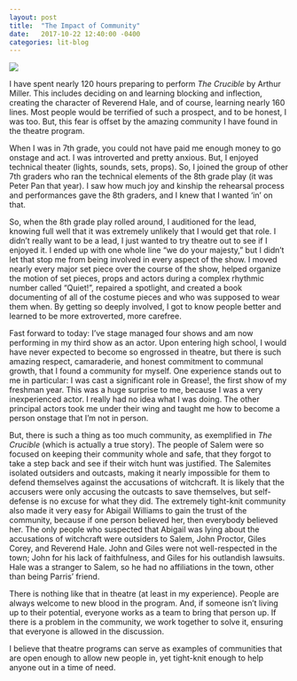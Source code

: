 ```yaml
---
layout: post
title:  "The Impact of Community"
date:   2017-10-22 12:40:00 -0400
categories: lit-blog
---
```


![](https://howbeamerican.files.wordpress.com/2017/10/img_0148-e1508701653286.jpg)

I have spent nearly 120 hours preparing to perform *The Crucible* by Arthur Miller. This includes deciding on and learning blocking and inflection, creating the character of Reverend Hale, and of course, learning nearly 160 lines. Most people would be terrified of such a prospect, and to be honest, I was too. But, this fear is offset by the amazing community I have found in the theatre program.

When I was in 7th grade, you could not have paid me enough money to go onstage and act. I was introverted and pretty anxious. But, I enjoyed technical theater (lights, sounds, sets, props). So, I joined the group of other 7th graders who ran the technical elements of the 8th grade play (it was Peter Pan that year). I saw how much joy and kinship the rehearsal process and performances gave the 8th graders, and I knew that I wanted ‘in’ on that.

So, when the 8th grade play rolled around, I auditioned for the lead, knowing full well that it was extremely unlikely that I would get that role. I didn’t really want to be a lead, I just wanted to try theatre out to see if I enjoyed it. I ended up with one whole line “we do your majesty,” but I didn’t let that stop me from being involved in every aspect of the show. I moved nearly every major set piece over the course of the show, helped organize the motion of set pieces, props and actors during a complex rhythmic number called “Quiet!”, repaired a spotlight, and created a book documenting of all of the costume pieces and who was supposed to wear them when. By getting so deeply involved, I got to know people better and learned to be more extroverted, more carefree.

Fast forward to today: I’ve stage managed four shows and am now performing in my third show as an actor. Upon entering high school, I would have never expected to become so engrossed in theatre, but there is such amazing respect, camaraderie, and honest commitment to communal growth, that I found a community for myself. One experience stands out to me in particular: I was cast a significant role in Grease!, the first show of my freshman year. This was a huge surprise to me, because I was a very inexperienced actor. I really had no idea what I was doing. The other principal actors took me under their wing and taught me how to become a person onstage that I’m not in person.

But, there is such a thing as too much community, as exemplified in *The Crucible* (which is actually a true story). The people of Salem were so focused on keeping their community whole and safe, that they forgot to take a step back and see if their witch hunt was justified. The Salemites isolated outsiders and outcasts, making it nearly impossible for them to defend themselves against the accusations of witchcraft. It is likely that the accusers were only accusing the outcasts to save themselves, but self-defense is no excuse for what they did. The extremely tight-knit community also made it very easy for Abigail Williams to gain the trust of the community, because if one person believed her, then everybody believed her. The only people who suspected that Abigail was lying about the accusations of witchcraft were outsiders to Salem, John Proctor, Giles Corey, and Reverend Hale. John and Giles were not well-respected in the town; John for his lack of faithfulness, and Giles for his outlandish lawsuits. Hale was a stranger to Salem, so he had no affiliations in the town, other than being Parris’ friend.

There is nothing like that in theatre (at least in my experience). People are always welcome to new blood in the program. And, if someone isn’t living up to their potential, everyone works as a team to bring that person up. If there is a problem in the community, we work together to solve it, ensuring that everyone is allowed in the discussion.

I believe that theatre programs can serve as examples of communities that are open enough to allow new people in, yet tight-knit enough to help anyone out in a time of need.
